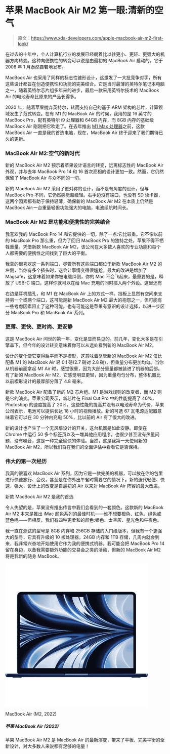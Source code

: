 # 苹果 MacBook Air M2 第一眼:清新的空气

> 原文：<https://www.xda-developers.com/apple-macbook-air-m2-first-look/>

在过去的十年中，个人计算机行业的发展已经朝着比以往更小、更轻、更强大的机器方向转变。这种向便携性的转变可以说是由最初的 MacBook Air 启动的，它于 2008 年 1 月泰然自若地发布。

MacBook Air 也采用了同样的标志性锥形设计，这激发了一大批竞争对手，所有这些设计都旨在创造便携性和功能的完美结合。它是当时最薄的英特尔笔记本电脑之一，随着英特尔芯片组多年来的进步，最后一款采用英特尔技术的 MacBook Air 的电池寿命比原来的产品长得多。

2020 年，随着苹果抛弃英特尔，转而支持自己的基于 ARM 架构的芯片，计算领域发生了范式转变。在有 M1 的 MacBook Air 的时候，我用的是 16 英寸的 MacBook Pro，配有英特尔 i9 处理器和 64GB 内存，而 8GB 内存的基础级 MacBook Air 刚刚把它吹走了。在去年推出 [M1 Max 处理器](https://www.xda-developers.com/m1-ultra-vs-m1-max/)之前，这款 MacBook Air 一直是我的首选电脑，现在，MacBook Air 终于迎来了我们期待已久的更新。

### MacBook Air M2:空气的新时代

新的 MacBook Air M2 预示着苹果设计语言的转变，远离标志性的 MacBook Air 外观，并与去年 MacBook Pro 14 和 16 首次亮相的设计更加一致。然而，它仍然保留了 MacBook Air 与众不同的一切。

新的 MacBook Air M2 采用了更对称的设计，而不是有角度的设计，但与 MacBook Pro 不同，它仍然感觉超级轻。右手边没有端口，也没有 SD 读卡器，这两个因素都有助于保持轻薄，确保新的 MacBook Air M2 在本质上仍然是 MacBook Air:一台重量轻但功能强大的电脑，电池续航时间长。

### MacBook Air M2 是功能和便携性的完美结合

我喜欢我的 MacBook Pro 14 和它提供的一切，除了一点:它比较重。它不像以前的 MacBook Pro 那么重，但为了回归 MacBook Pro 的独特之处，苹果不得不牺牲重量。凭借新款 MacBook Air M2，该公司在大多数人喜欢的专业功能和每个人都需要的便携性之间找到了巨大的平衡。

我真的很喜欢这一系列端口，尽管所有这些端口都位于新款 MacBook Air M2 的左侧，当你有多个插头时，这会让事情变得很尴尬。最大的改进是增加了 Magsafe，这意味着如果你被电缆绊倒，你的 Mac 不会飞起来，最重要的是，释放了 USB-C 端口，这样你就可以在给 Mac 充电的同时插入两个外设。这里还有

右边是耳机插孔，和 M1 在 MacBook Air 上的方式一样。挡板上显然有空间来支持另一个或两个端口，这可能是新 MacBook Air M2 最大的抱怨之一，但可能有一些考虑因素阻止了这种可能。也有可能这是苹果有意识的设计选择，以进一步区分 MacBook Pro 和 MacBook Air 系列。

### 更薄、更快、更时尚、更安静

这是 MacBook Air 问世的第一年，变化是显而易见的。前几年，变化大多是在引擎盖下，但今年的设计转变意味着你可以从远处看到新的 MacBook Air M2。

设计的变化使它变得扁平而不是楔形，这意味着尽管新的 MacBook Air M2 仅比配备 M1 的 MacBook Air 轻 0.1 磅(2.7 磅对 2.8 磅)，但重量分布更加均匀。当你从机器前面拿起 M1 Air 时，感觉很重，因为大部分重量都被装进了机器的后部。有了新的 MacBook Air M2，它感觉明显更轻，因为重量均匀分布，整体机器比以前楔形设计的最厚部分薄了 4.8 毫米。

新款 MacBook Air 配备了新的 M2 芯片组。M1 是游戏规则的改变者，而 M2 则是它的演变。苹果公司表示，新芯片在 Final Cut Pro 中的性能提高了 40%，Photoshop 的速度提高了 20%。这些性能的提高并没有以电池寿命为代价，苹果公司表示，电池可以提供长达 18 小时的视频播放。新的可选 67 瓦电源适配器意味着它可以在 30 分钟内充电 50%，比以前的 Air 有了很大的改进。

新的设计也产生了一个无风扇设计的开关，这台机器是如此安静。即使在 Chrome 中运行 50 多个标签页以及一堆其他应用程序，也很少甚至没有热量问题，没有噪音，这是一种完全愉快的体验。当然，这是我第一天使用新的 MacBook Air M2，所以我们将在我们的全面评估中看看它是否保持。

### 伟大的第一次经历

我真的很喜欢 MacBook Air 系列，因为它是一款完美的机器，可以放在你的包里进行快速旅行、会议，甚至是在你外出午餐时需要它的情况下。新的迭代轻便、快速、强大，设计上的改变是自最初的 Air 以来对 MacBook Air 阵容的最大改进。

新款 MacBook Air M2 是我的首选

令人失望的是，苹果没有推出传言中我们会看到的一套颜色。这款新的 MacBook Air M2 本来是推出 iMac 颜色系列的最佳时机——谁不想要橙色、红色、绿色或蓝色呢——但相反，我们有四种更柔和的颜色:银色、太空灰、星光色和午夜色。

我一直在测试的型号是 8GB 内存和 256GB 存储的入门级版本，但我有一个更强大的型号，它具有升级的 10 核处理器，24GB 内存和 1TB 存储，几周内就会到来，我非常兴奋地开始使用它作为我的便携式机器。我可能会把 MacBook Pro 14 留在身边，以备我需要额外功能的交易会之类的活动，但新的 MacBook Air M2 将是我新的随身 MacBook。

 <picture>![The MacBook Air is totally redesigned, and one of the first to use Apple's brand new M2 processor.](img/9bc3745e71f16949aa2acfe4a1479ef5.png)</picture> 

MacBook Air (M2, 2022)

##### 苹果 MacBook Air (2022)

苹果 MacBook Air M2 是 MacBook Air 的最新演变，带来了平板、完美平衡的全新设计，对大多数人来说都有足够的电量！